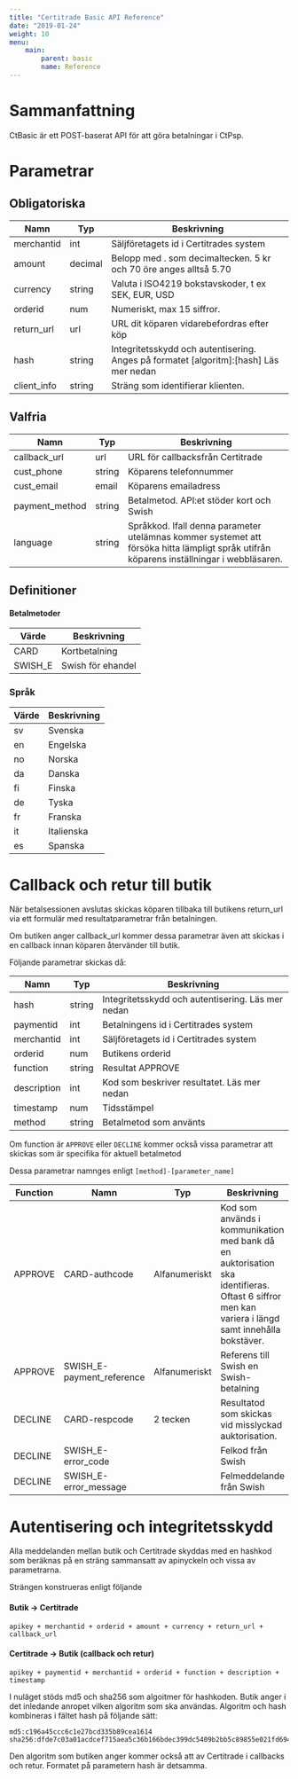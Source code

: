 ```yaml
---
title: "Certitrade Basic API Reference"
date: "2019-01-24"
weight: 10
menu: 
    main:
        parent: basic
        name: Reference
---
```


# Sammanfattning

CtBasic är ett POST-baserat API för att göra betalningar i CtPsp.

# Parametrar

## Obligatoriska

| Namn | Typ | Beskrivning |
|---|---|---|
| merchantid | int | Säljföretagets id i Certitrades system |
| amount | decimal | Belopp med . som decimaltecken. 5 kr och 70 öre anges alltså 5.70 |
| currency | string | Valuta i ISO4219 bokstavskoder, t ex SEK, EUR, USD |
| orderid | num | Numeriskt, max 15 siffror. |
| return_url | url | URL dit köparen vidarebefordras efter köp |
| hash | string | Integritetsskydd och autentisering. Anges på formatet [algoritm]:[hash] Läs mer nedan |
| client_info | string | Sträng som identifierar klienten. |

## Valfria

| Namn | Typ | Beskrivning |
|---|---|---|
| callback_url | url | URL för callbacksfrån Certitrade |
| cust_phone | string | Köparens telefonnummer |
| cust_email | email | Köparens emailadress |
| payment_method | string | Betalmetod. API:et stöder kort och Swish |
| language | string | Språkkod. Ifall denna parameter utelämnas kommer systemet att försöka hitta lämpligt språk utifrån köparens inställningar i webbläsaren. |

## Definitioner
#### Betalmetoder

| Värde | Beskrivning |
|---|---|
| CARD | Kortbetalning |
| SWISH_E | Swish för ehandel |

### Språk

| Värde | Beskrivning |
|---|---|
| sv | Svenska |
| en | Engelska |
| no | Norska |
| da | Danska |
| fi | Finska |
| de | Tyska |
| fr | Franska |
| it | Italienska |
| es | Spanska |

# Callback och retur till butik

När betalsessionen avslutas skickas köparen tillbaka till butikens return_url via ett formulär med resultatparametrar från betalningen.

Om butiken anger callback_url kommer dessa parametrar även att skickas i en callback innan köparen återvänder till butik.

Följande parametrar skickas då:

| Namn | Typ | Beskrivning |
|---|---|---|
| hash| string | Integritetsskydd och autentisering. Läs mer nedan |
| paymentid| int | Betalningens id i Certitrades system |
| merchantid| int | Säljföretagets id i Certitrades system |
| orderid| num | Butikens orderid |
| function| string | Resultat APPROVE|DECLINE|CANCEL|ERROR |
| description| int | Kod som beskriver resultatet. Läs mer nedan |
| timestamp| num | Tidsstämpel |
| method| string | Betalmetod som använts |

Om function är `APPROVE` eller `DECLINE` kommer också vissa parametrar att skickas som är specifika för aktuell betalmetod

Dessa parametrar namnges enligt `[method]-[parameter_name]`

| Function | Namn | Typ | Beskrivning |
|---|---|---|---|
| APPROVE | CARD-authcode | Alfanumeriskt | Kod som används i kommunikation med bank då en auktorisation ska identifieras. Oftast 6 siffror men kan variera i längd samt innehålla bokstäver. |
| APPROVE | SWISH_E-payment_reference | Alfanumeriskt | Referens till Swish en Swish-betalning |
| DECLINE | CARD-respcode | 2 tecken | Resultatod som skickas vid misslyckad auktorisation. |
| DECLINE | SWISH_E-error_code | | Felkod från Swish |
| DECLINE | SWISH_E-error_message | | Felmeddelande från Swish |

# Autentisering och integritetsskydd

Alla meddelanden mellan butik och Certitrade skyddas med en hashkod som beräknas på en sträng sammansatt av apinyckeln och vissa av parametrarna.

Strängen konstrueras enligt följande

#### Butik -> Certitrade
```
apikey + merchantid + orderid + amount + currency + return_url + callback_url
```

#### Certitrade -> Butik (callback och retur)
```
apikey + paymentid + merchantid + orderid + function + description + timestamp
```

I nuläget stöds md5 och sha256 som algoitmer för hashkoden. Butik anger i det inledande anropet
vilken algoritm som ska användas. Algoritm och hash kombineras i fältet hash på följande sätt:

```
md5:c196a45ccc6c1e27bcd335b89cea1614
sha256:dfde7c03a01acdcef715aea5c36b166bdec399dc5409b2bb5c89855e021fd694
```

Den algoritm som butiken anger kommer också att av Certitrade i callbacks och retur.
Formatet på parametern hash är detsamma.

